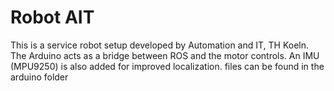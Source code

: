 # Robot AIT
This is a service robot setup developed by Automation and IT, TH Koeln. 
The Arduino acts as a bridge between ROS and the motor controls. An IMU (MPU9250) is also added for improved localization. files can be found in the arduino folder
